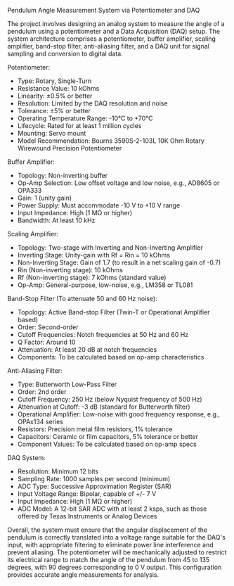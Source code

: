 Pendulum Angle Measurement System via Potentiometer and DAQ

The project involves designing an analog system to measure the angle of a pendulum using a potentiometer and a Data Acquisition (DAQ) setup. The system architecture comprises a potentiometer, buffer amplifier, scaling amplifier, band-stop filter, anti-aliasing filter, and a DAQ unit for signal sampling and conversion to digital data.

Potentiometer:
- Type: Rotary, Single-Turn
- Resistance Value: 10 kOhms
- Linearity: ±0.5% or better
- Resolution: Limited by the DAQ resolution and noise
- Tolerance: ±5% or better
- Operating Temperature Range: -10°C to +70°C
- Lifecycle: Rated for at least 1 million cycles
- Mounting: Servo mount
- Model Recommendation: Bourns 3590S-2-103L 10K Ohm Rotary Wirewound Precision Potentiometer

Buffer Amplifier:
- Topology: Non-inverting buffer
- Op-Amp Selection: Low offset voltage and low noise, e.g., AD8605 or OPA333
- Gain: 1 (unity gain)
- Power Supply: Must accommodate -10 V to +10 V range
- Input Impedance: High (1 MΩ or higher)
- Bandwidth: At least 10 kHz

Scaling Amplifier:
- Topology: Two-stage with Inverting and Non-Inverting Amplifier
- Inverting Stage: Unity-gain with Rf = Rin = 10 kOhms
- Non-Inverting Stage: Gain of 1.7 (to result in a net scaling gain of -0.7)
- Rin (Non-inverting stage): 10 kOhms
- Rf (Non-inverting stage): 7 kOhms (standard value)
- Op-Amp: General-purpose, low-noise, e.g., LM358 or TL081

Band-Stop Filter (To attenuate 50 and 60 Hz noise):
- Topology: Active Band-stop Filter (Twin-T or Operational Amplifier based)
- Order: Second-order
- Cutoff Frequencies: Notch frequencies at 50 Hz and 60 Hz
- Q Factor: Around 10
- Attenuation: At least 20 dB at notch frequencies
- Components: To be calculated based on op-amp characteristics

Anti-Aliasing Filter:
- Type: Butterworth Low-Pass Filter
- Order: 2nd order
- Cutoff Frequency: 250 Hz (below Nyquist frequency of 500 Hz)
- Attenuation at Cutoff: -3 dB (standard for Butterworth filter)
- Operational Amplifier: Low-noise with good frequency response, e.g., OPAx134 series
- Resistors: Precision metal film resistors, 1% tolerance
- Capacitors: Ceramic or film capacitors, 5% tolerance or better
- Component Values: To be calculated based on op-amp specs

DAQ System:
- Resolution: Minimum 12 bits
- Sampling Rate: 1000 samples per second (minimum)
- ADC Type: Successive Approximation Register (SAR)
- Input Voltage Range: Bipolar, capable of +/- 7 V
- Input Impedance: High (1 MΩ or higher)
- ADC Model: A 12-bit SAR ADC with at least 2 ksps, such as those offered by Texas Instruments or Analog Devices

Overall, the system must ensure that the angular displacement of the pendulum is correctly translated into a voltage range suitable for the DAQ's input, with appropriate filtering to eliminate power line interference and prevent aliasing. The potentiometer will be mechanically adjusted to restrict its electrical range to match the angle of the pendulum from 45 to 135 degrees, with 90 degrees corresponding to 0 V output. This configuration provides accurate angle measurements for analysis.